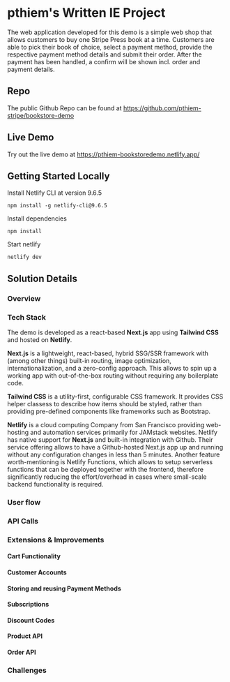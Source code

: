 # pthiem's Written IE Project 
The web application developed for this demo is a simple web shop that allows customers to buy one Stripe Press book at a time. Customers are able to pick their book of choice, select a payment method, provide the respective payment method details and submit their order. After the payment has been handled, a confirm will be shown incl. order and payment details.  


## Repo
The public Github Repo can be found at https://github.com/pthiem-stripe/bookstore-demo

## Live Demo
Try out the live demo at https://pthiem-bookstoredemo.netlify.app/

## Getting Started Locally

Install Netlify CLI at version 9.6.5
```
npm install -g netlify-cli@9.6.5  
```


Install dependencies

```
npm install 
```

Start netlify
```
netlify dev
```

## Solution Details

### Overview

### Tech Stack
The demo is developed as a react-based **Next.js** app using **Tailwind CSS** and hosted on **Netlify**. 

**Next.js** is a lightweight, react-based, hybrid SSG/SSR framework with (among other things) built-in routing, image optimization, internationalization, and a zero-config approach. This allows to spin up a working app with out-of-the-box routing without requiring any boilerplate code.   

**Tailwind CSS** is a utility-first, configurable CSS framework. It provides CSS helper classess to describe how items should be styled, rather than providing pre-defined components like frameworks such as Bootstrap.

**Netlify** is a cloud computing Company from San Francisco providing web-hosting and automation services primarily for JAMstack websites. Netlify has native support for **Next.js** and built-in integration with Github. Their service offering allows to have a Github-hosted Next.js app up and running without any configuration changes in less than 5 minutes. Another feature worth-mentioning is Netlify Functions, which allows to setup serverless functions that can be deployed together with the frontend, therefore significantly reducing the effort/overhead in cases where small-scale backend functionality is required. 
### User flow

### API Calls

### Extensions & Improvements
#### Cart Functionality
#### Customer Accounts
#### Storing and reusing Payment Methods
#### Subscriptions
#### Discount Codes
#### Product API
#### Order API

### Challenges